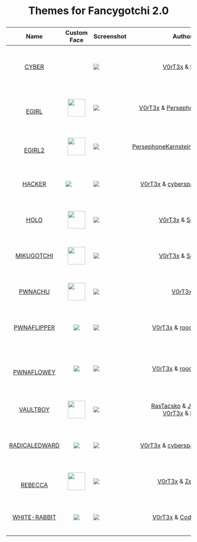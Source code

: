 # <p align="center">Themes for Fancygotchi 2.0</p>

| Name                                              | Custom Face                                                                                                                                              | Screenshot                                                                                                                        | Author                                                                                                                                 | Description | Compatibility                                             |
| ------------------------------------------------- | -------------------------------------------------------------------------------------------------------------------------------------------------------- | --------------------------------------------------------------------------------------------------------------------------------- | -------------------------------------------------------------------------------------------------------------------------------------- | ----------- | --------------------------------------------------------- |
| <p align="center"><a href="https://github.com/V0r-T3x/Fancygotchi_themes/tree/main/fancygotchi_2.0/themes/cyber">CYBER</a></p>         |                                                                                                                                                          | <img src="https://github.com/V0r-T3x/Fancygotchi_themes/blob/main/fancygotchi_2.0/themes/cyber/screenshot.png"></img>         | <p align="center">[V0rT3x](https://github.com/V0r-T3x) & [Doki](https://github.com/do-ki) </p>                                     | The Pwnagotchi is entering into the cyber realm!            | <p align="center">Display Hat Mini </br>320x240 </p>  |
| <p align="center"></br><a href="https://github.com/V0r-T3x/Fancygotchi_themes/tree/main/fancygotchi_2.0/themes/egirl">EGIRL</a></p>         | <p align="center"><img src="https://github.com/V0r-T3x/Fancygotchi_themes/blob/main/fancygotchi_2.0/themes/egirl/img/face/happy.png?raw=true" height="48"></img></p>                            | <img src="https://github.com/V0r-T3x/Fancygotchi_themes/blob/main/fancygotchi_2.0/themes/egirl/screenshot.png"></img>         | <p align="center">[V0rT3x](https://github.com/V0r-T3x) & [PersephoneKarnstein](https://github.com/PersephoneKarnstein) </p>        | An amazing art by PersephoneKarnstein, was a visionary for Pwnagotchi's custom faces, check this out!            | <p align="center">Wavashre 2,3,4</br> 250x122 </p>    |
| <p align="center"></br><a href="https://github.com/V0r-T3x/Fancygotchi_themes/tree/main/fancygotchi_2.0/themes/egirl2">EGIRL2</a></p>        | <p align="center"><img src="https://github.com/V0r-T3x/Fancygotchi_themes/blob/main/fancygotchi_2.0/themes/egirl2/img/face/happy.png?raw=true" height="48"></img></p>                           | <img src="https://github.com/V0r-T3x/Fancygotchi_themes/blob/main/fancygotchi_2.0/themes/egirl2/screenshot.png"></img>        | <p align="center">[PersephoneKarnstein](https://github.com/PersephoneKarnstein) & [LawrySauce](https://github.com/LawrySauce) </p> | A theme adaptation made Lawry Sauce, the first Fancygotchi community theme contributor            | <p align="center">Wavashre 2,3,4 </br>250x122 </p>    |
| <p align="center"><a href="https://github.com/V0r-T3x/Fancygotchi_themes/tree/main/fancygotchi_2.0/themes/Hacker">HACKER</a></p>        | <img src="https://raw.githubusercontent.com/V0r-T3x/Fancygotchi_themes/refs/heads/main/fancygotchi_2.0/themes/Hacker/img/face/MOTIVATED.png"></img> | <img src="https://github.com/V0r-T3x/Fancygotchi_themes/blob/main/fancygotchi_2.0/themes/Hacker/screenshot.png"></img>        | <p align="center">[V0rT3x](https://github.com/V0r-T3x) & [cyberspacemanmike](https://cyberspacemanmike.com/) </p>                  | A 'Hackers' movie inpirated custom theme            | <p align="center">Wavashre 2,3,4 </br>250x122 </p>    |
| <p align="center"><a href="https://github.com/V0r-T3x/Fancygotchi_themes/tree/main/fancygotchi_2.0/themes/Holo">HOLO</a></p>          | <p align="center"><img src="https://github.com/V0r-T3x/Fancygotchi_themes/blob/main/fancygotchi_2.0/themes/Holo/img/face/HAPPY.png?raw=true" height="48"></img></p>                                                                                                                                                           | <img src="https://github.com/V0r-T3x/Fancygotchi_themes/blob/main/fancygotchi_2.0/themes/Holo/screenshot.png"></img>          | <p align="center">[V0rT3x](https://github.com/V0r-T3x) & [SeverX](https://github.com/exosever) </p>                                | A custom theme featuring Holo (ホロ, Horo) from Spice and Wolf            | <p align="center">Wavashre 2,3,4 </br>250x122 </p>    |
| <p align="center"><a href="https://github.com/V0r-T3x/Fancygotchi_themes/tree/main/fancygotchi_2.0/themes/MikuGotchi">MIKUGOTCHI</a></p>    | <p align="center"><img src="https://github.com/V0r-T3x/Fancygotchi_themes/blob/main/fancygotchi_2.0/themes/MikuGotchi/img/face/HAPPY.png?raw=true" height="48"></img></p>                                                                                                                                                           | <img src="https://github.com/V0r-T3x/Fancygotchi_themes/blob/main/fancygotchi_2.0/themes/MikuGotchi/screenshot.png"></img>    | <p align="center">[V0rT3x](https://github.com/V0r-T3x) & [SeverX](https://github.com/exosever) </p>                                | A custom theme featuring Hatsune Miku ♥            | <p align="center">Wavashre 2,3,4 </br>250x122 </p>    |
| <p align="center"><a href="https://github.com/V0r-T3x/Fancygotchi_themes/tree/main/fancygotchi_2.0/themes/pwnachu">PWNACHU</a></p>       | <p align="center"><img src="https://github.com/V0r-T3x/Fancygotchi_themes/blob/main/fancygotchi_2.0/themes/pwnachu/img/face/happy.png?raw=true" height="48"></img></p>                                                                                                                                                           | <img src="https://github.com/V0r-T3x/Fancygotchi_themes/blob/main/fancygotchi_2.0/themes/pwnachu/screenshot.png"></img>       | <p align="center">[V0rT3x](https://github.com/V0r-T3x) </p>                                                                      | Catch them all with pwnachu's help!            | <p align="center">Wavashre 2,3,4 </br>250x122 </p>    |
| <p align="center"><a href="https://github.com/V0r-T3x/Fancygotchi_themes/tree/main/fancygotchi_2.0/themes/pwnaflipper">PWNAFLIPPER</a></p>   | <p align="center"><img src="https://github.com/V0r-T3x/Fancygotchi_themes/blob/main/fancygotchi_2.0/themes/pwnaflipper/img/face/HAPPY.png?raw=true"></img></p>                                                                                                                                                           | <img src="https://github.com/V0r-T3x/Fancygotchi_themes/blob/main/fancygotchi_2.0/themes/pwnaflipper/screenshot.png"></img>   | <p align="center">[V0rT3x](https://github.com/V0r-T3x) & [roodriiigooo](https://github.com/roodriiigooo) </p>                      | A custom theme featuring Fliper Zero's character. Enjoy this crossover!            | <p align="center">Wavashre 2,3,4 </br>250x122 </p>    |
| <p align="center"></br><a href="https://github.com/V0r-T3x/Fancygotchi_themes/tree/main/fancygotchi_2.0/themes/pwnaflowey">PWNAFLOWEY</a></p>    | <p align="center"><img src="https://github.com/V0r-T3x/Fancygotchi_themes/blob/main/fancygotchi_2.0/themes/pwnaflowey/img/face/HAPPY.png?raw=true"></img></p>                                                                                                                                                           | <img src="https://github.com/V0r-T3x/Fancygotchi_themes/blob/main/fancygotchi_2.0/themes/pwnaflowey/screenshot.png"></img>    | <p align="center">[V0rT3x](https://github.com/V0r-T3x) & [roodriiigooo](https://github.com/roodriiigooo) </p>                      | 	Flowey is a fictional character and the main antagonist of Undertale, a role-playing video game created by Toby Fox            | <p align="center">Wavashre 2,3,4 </br>250x122 </p>    |
| <p align="center"><a href="https://github.com/V0r-T3x/Fancygotchi_themes/tree/main/fancygotchi_2.0/themes/vaultboy">VAULTBOY</a></p>        | <p align="center"><img src="https://github.com/V0r-T3x/Fancygotchi_themes/blob/main/fancygotchi_2.0/themes/vaultboy/img/face/happy.png?raw=true" height="48"></img></p>                                                                                                                                                           | <img src="https://github.com/V0r-T3x/Fancygotchi_themes/blob/main/fancygotchi_2.0/themes/vaultboy/screenshot.png"></img>        | <p align="center">[RasTacsko](https://github.com/RasTacsko) & [JD-2006](https://github.com/JD-2006)</br>[V0rT3x](https://github.com/V0r-T3x) & [Doki](https://github.com/do-ki) </p>                                | A Fallout Vault Boy inpirated custom face            | <p align="center">Display Hat Mini </br>320x240 </p>  |
| <p align="center"><a href="https://github.com/V0r-T3x/Fancygotchi_themes/tree/main/fancygotchi_2.0/themes/RadicalEdward">RADICALEDWARD</a></p> | <p align="center"><img src="https://github.com/V0r-T3x/Fancygotchi_themes/blob/main/fancygotchi_2.0/themes/RadicalEdward/img/face/HAPPY.png?raw=true"></img></p>                                                                                                                                                           | <img src="https://github.com/V0r-T3x/Fancygotchi_themes/blob/main/fancygotchi_2.0/themes/RadicalEdward/screenshot.png"></img> | <p align="center">[V0rT3x](https://github.com/V0r-T3x) & [cyberspacemanmike](https://cyberspacemanmike.com/) </p>                  | A custom theme featuring Radical Edward from Cowboy Bebop            | <p align="center">Wavashre 2,3,4 </br>250x122 </p>    |
| <p align="center"></br><a href="https://github.com/V0r-T3x/Fancygotchi_themes/tree/main/fancygotchi_2.0/themes/rebecca">REBECCA</a></p>       | <p align="center"><img src="https://github.com/V0r-T3x/Fancygotchi_themes/blob/main/fancygotchi_2.0/themes/rebecca/img/face/HAPPY.png?raw=true" height="48"></img></p>                                                                                                                                                           | <img src="https://github.com/V0r-T3x/Fancygotchi_themes/blob/main/fancygotchi_2.0/themes/rebecca/screenshot.png"></img>       | <p align="center">[V0rT3x](https://github.com/V0r-T3x) & [Zerodya](https://github.com/Zerodya) </p>                                | A custom theme featuring Rebecca from Cyberpunk Edgerunners            | <p align="center">Wavashre 2,3,4 250x122 </p>    |
| <p align="center"><a href="https://github.com/V0r-T3x/Fancygotchi_themes/tree/main/fancygotchi_2.0/themes/white-rabbit">WHITE-RABBIT</a></p>  | <p align="center"><img src="https://github.com/V0r-T3x/Fancygotchi_themes/blob/main/fancygotchi_2.0/themes/white-rabbit/img/face/HAPPY.png?raw=true"></img></p>                                                                                                                                                           | <img src="https://github.com/V0r-T3x/Fancygotchi_themes/blob/main/fancygotchi_2.0/themes/white-rabbit/screenshot.png"></img>  | <p align="center">[V0rT3x](https://github.com/V0r-T3x) & [CodyTolene](https://github.com/CodyTolene) </p>                          | Follow the White Rabbit...            | <p align="center">Wavashre 2,3,4 </br>250x122 </p>    |

